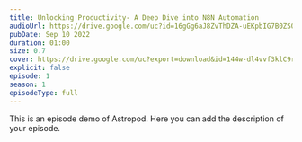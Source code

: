 ```yaml
---
title: Unlocking Productivity- A Deep Dive into N8N Automation 
audioUrl: https://drive.google.com/uc?id=16gGg6aJ8ZvThDZA-uEKpbIG7B0ZS0Egy&export=download
pubDate: Sep 10 2022
duration: 01:00
size: 0.7
cover: https://drive.google.com/uc?export=download&id=144w-dl4vvf3klC9rB9CqgccIeJgQsAhf
explicit: false
episode: 1
season: 1
episodeType: full
---
```

This is an episode demo of Astropod. Here you can add the description of your episode.
